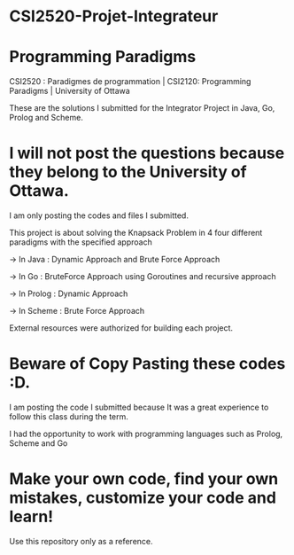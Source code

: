 # CSI2520-Projet-Integrateur

# Programming Paradigms

CSI2520 : Paradigmes de programmation | CSI2120: Programming Paradigms | University of Ottawa  

These are the solutions I submitted for the Integrator Project in Java, Go, Prolog and Scheme. 

# I will not post the questions because they belong to the University of Ottawa. 

I am only posting the codes and files I submitted. 

This project is about solving the Knapsack Problem in 4 four different paradigms with the specified approach

→ In Java : Dynamic Approach and Brute Force Approach

→ In Go : BruteForce Approach using Goroutines and recursive approach 

→ In Prolog : Dynamic Approach

→ In Scheme : Brute Force Approach

External resources were authorized for building each project. 

# Beware of Copy Pasting these codes  :D. 

I am posting the code I submitted because It was a great experience to follow this class
during the term. 

I had the opportunity to work with programming languages such as Prolog, Scheme and Go

# Make your own code, find your own mistakes, customize your code and learn!

Use this repository only as a reference. 








